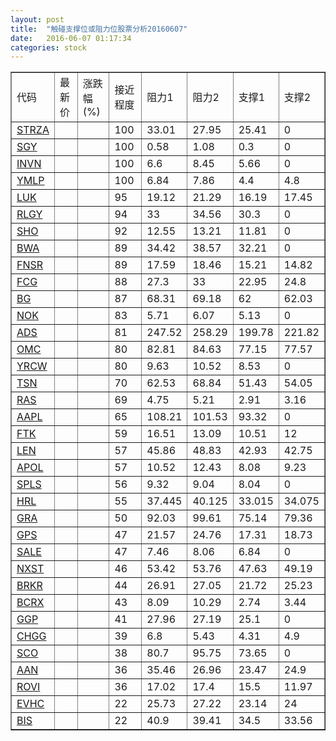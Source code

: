 ```yaml
---
layout: post
title:  "触碰支撑位或阻力位股票分析20160607"
date:   2016-06-07 01:17:34
categories: stock
---
```

<script type="text/javascript">
var stockList = []
stockList.push('gb_strza');
stockList.push('gb_sgy');
stockList.push('gb_invn');
stockList.push('gb_ymlp');
stockList.push('gb_luk');
stockList.push('gb_rlgy');
stockList.push('gb_sho');
stockList.push('gb_bwa');
stockList.push('gb_fnsr');
stockList.push('gb_fcg');
stockList.push('gb_bg');
stockList.push('gb_nok');
stockList.push('gb_ads');
stockList.push('gb_omc');
stockList.push('gb_yrcw');
stockList.push('gb_tsn');
stockList.push('gb_ras');
stockList.push('gb_aapl');
stockList.push('gb_ftk');
stockList.push('gb_len');
stockList.push('gb_apol');
stockList.push('gb_spls');
stockList.push('gb_hrl');
stockList.push('gb_gra');
stockList.push('gb_gps');
stockList.push('gb_sale');
stockList.push('gb_nxst');
stockList.push('gb_brkr');
stockList.push('gb_bcrx');
stockList.push('gb_ggp');
stockList.push('gb_chgg');
stockList.push('gb_sco');
stockList.push('gb_aan');
stockList.push('gb_rovi');
stockList.push('gb_evhc');
stockList.push('gb_bis');
</script>
<table border="1">
 <tr>
 <td>代码</td>
 <td>最新价</td>
 <td>涨跌幅(%)</td>
 <td>接近程度</td>
 <td>阻力1</td>
 <td>阻力2</td>
 <td>支撑1</td>
 <td>支撑2</td>
</tr>
  <tr id="strza" class="red">
  <td><a href="http://stock.finance.sina.com.cn/usstock/quotes/STRZA.html" target="_blank">STRZA</a></td><td></td><td></td><td>100</td><td>33.01</td><td>27.95</td><td>25.41</td><td>0</td></tr>
  <tr id="sgy" class="red">
  <td><a href="http://stock.finance.sina.com.cn/usstock/quotes/SGY.html" target="_blank">SGY</a></td><td></td><td></td><td>100</td><td>0.58</td><td>1.08</td><td>0.3</td><td>0</td></tr>
  <tr id="invn" class="red">
  <td><a href="http://stock.finance.sina.com.cn/usstock/quotes/INVN.html" target="_blank">INVN</a></td><td></td><td></td><td>100</td><td>6.6</td><td>8.45</td><td>5.66</td><td>0</td></tr>
  <tr id="ymlp" class="green">
  <td><a href="http://stock.finance.sina.com.cn/usstock/quotes/YMLP.html" target="_blank">YMLP</a></td><td></td><td></td><td>100</td><td>6.84</td><td>7.86</td><td>4.4</td><td>4.8</td></tr>
  <tr id="luk" class="green">
  <td><a href="http://stock.finance.sina.com.cn/usstock/quotes/LUK.html" target="_blank">LUK</a></td><td></td><td></td><td>95</td><td>19.12</td><td>21.29</td><td>16.19</td><td>17.45</td></tr>
  <tr id="rlgy" class="red">
  <td><a href="http://stock.finance.sina.com.cn/usstock/quotes/RLGY.html" target="_blank">RLGY</a></td><td></td><td></td><td>94</td><td>33</td><td>34.56</td><td>30.3</td><td>0</td></tr>
  <tr id="sho" class="green">
  <td><a href="http://stock.finance.sina.com.cn/usstock/quotes/SHO.html" target="_blank">SHO</a></td><td></td><td></td><td>92</td><td>12.55</td><td>13.21</td><td>11.81</td><td>0</td></tr>
  <tr id="bwa" class="red">
  <td><a href="http://stock.finance.sina.com.cn/usstock/quotes/BWA.html" target="_blank">BWA</a></td><td></td><td></td><td>89</td><td>34.42</td><td>38.57</td><td>32.21</td><td>0</td></tr>
  <tr id="fnsr" class="red">
  <td><a href="http://stock.finance.sina.com.cn/usstock/quotes/FNSR.html" target="_blank">FNSR</a></td><td></td><td></td><td>89</td><td>17.59</td><td>18.46</td><td>15.21</td><td>14.82</td></tr>
  <tr id="fcg" class="green">
  <td><a href="http://stock.finance.sina.com.cn/usstock/quotes/FCG.html" target="_blank">FCG</a></td><td></td><td></td><td>88</td><td>27.3</td><td>33</td><td>22.95</td><td>24.8</td></tr>
  <tr id="bg" class="red">
  <td><a href="http://stock.finance.sina.com.cn/usstock/quotes/BG.html" target="_blank">BG</a></td><td></td><td></td><td>87</td><td>68.31</td><td>69.18</td><td>62</td><td>62.03</td></tr>
  <tr id="nok" class="red">
  <td><a href="http://stock.finance.sina.com.cn/usstock/quotes/NOK.html" target="_blank">NOK</a></td><td></td><td></td><td>83</td><td>5.71</td><td>6.07</td><td>5.13</td><td>0</td></tr>
  <tr id="ads" class="green">
  <td><a href="http://stock.finance.sina.com.cn/usstock/quotes/ADS.html" target="_blank">ADS</a></td><td></td><td></td><td>81</td><td>247.52</td><td>258.29</td><td>199.78</td><td>221.82</td></tr>
  <tr id="omc" class="red">
  <td><a href="http://stock.finance.sina.com.cn/usstock/quotes/OMC.html" target="_blank">OMC</a></td><td></td><td></td><td>80</td><td>82.81</td><td>84.63</td><td>77.15</td><td>77.57</td></tr>
  <tr id="yrcw" class="red">
  <td><a href="http://stock.finance.sina.com.cn/usstock/quotes/YRCW.html" target="_blank">YRCW</a></td><td></td><td></td><td>80</td><td>9.63</td><td>10.52</td><td>8.53</td><td>0</td></tr>
  <tr id="tsn" class="red">
  <td><a href="http://stock.finance.sina.com.cn/usstock/quotes/TSN.html" target="_blank">TSN</a></td><td></td><td></td><td>70</td><td>62.53</td><td>68.84</td><td>51.43</td><td>54.05</td></tr>
  <tr id="ras" class="green">
  <td><a href="http://stock.finance.sina.com.cn/usstock/quotes/RAS.html" target="_blank">RAS</a></td><td></td><td></td><td>69</td><td>4.75</td><td>5.21</td><td>2.91</td><td>3.16</td></tr>
  <tr id="aapl" class="red">
  <td><a href="http://stock.finance.sina.com.cn/usstock/quotes/AAPL.html" target="_blank">AAPL</a></td><td></td><td></td><td>65</td><td>108.21</td><td>101.53</td><td>93.32</td><td>0</td></tr>
  <tr id="ftk" class="green">
  <td><a href="http://stock.finance.sina.com.cn/usstock/quotes/FTK.html" target="_blank">FTK</a></td><td></td><td></td><td>59</td><td>16.51</td><td>13.09</td><td>10.51</td><td>12</td></tr>
  <tr id="len" class="red">
  <td><a href="http://stock.finance.sina.com.cn/usstock/quotes/LEN.html" target="_blank">LEN</a></td><td></td><td></td><td>57</td><td>45.86</td><td>48.83</td><td>42.93</td><td>42.75</td></tr>
  <tr id="apol" class="green">
  <td><a href="http://stock.finance.sina.com.cn/usstock/quotes/APOL.html" target="_blank">APOL</a></td><td></td><td></td><td>57</td><td>10.52</td><td>12.43</td><td>8.08</td><td>9.23</td></tr>
  <tr id="spls" class="red">
  <td><a href="http://stock.finance.sina.com.cn/usstock/quotes/SPLS.html" target="_blank">SPLS</a></td><td></td><td></td><td>56</td><td>9.32</td><td>9.04</td><td>8.04</td><td>0</td></tr>
  <tr id="hrl" class="green">
  <td><a href="http://stock.finance.sina.com.cn/usstock/quotes/HRL.html" target="_blank">HRL</a></td><td></td><td></td><td>55</td><td>37.445</td><td>40.125</td><td>33.015</td><td>34.075</td></tr>
  <tr id="gra" class="green">
  <td><a href="http://stock.finance.sina.com.cn/usstock/quotes/GRA.html" target="_blank">GRA</a></td><td></td><td></td><td>50</td><td>92.03</td><td>99.61</td><td>75.14</td><td>79.36</td></tr>
  <tr id="gps" class="green">
  <td><a href="http://stock.finance.sina.com.cn/usstock/quotes/GPS.html" target="_blank">GPS</a></td><td></td><td></td><td>47</td><td>21.57</td><td>24.76</td><td>17.31</td><td>18.73</td></tr>
  <tr id="sale" class="red">
  <td><a href="http://stock.finance.sina.com.cn/usstock/quotes/SALE.html" target="_blank">SALE</a></td><td></td><td></td><td>47</td><td>7.46</td><td>8.06</td><td>6.84</td><td>0</td></tr>
  <tr id="nxst" class="red">
  <td><a href="http://stock.finance.sina.com.cn/usstock/quotes/NXST.html" target="_blank">NXST</a></td><td></td><td></td><td>46</td><td>53.42</td><td>53.76</td><td>47.63</td><td>49.19</td></tr>
  <tr id="brkr" class="red">
  <td><a href="http://stock.finance.sina.com.cn/usstock/quotes/BRKR.html" target="_blank">BRKR</a></td><td></td><td></td><td>44</td><td>26.91</td><td>27.05</td><td>21.72</td><td>25.23</td></tr>
  <tr id="bcrx" class="green">
  <td><a href="http://stock.finance.sina.com.cn/usstock/quotes/BCRX.html" target="_blank">BCRX</a></td><td></td><td></td><td>43</td><td>8.09</td><td>10.29</td><td>2.74</td><td>3.44</td></tr>
  <tr id="ggp" class="red">
  <td><a href="http://stock.finance.sina.com.cn/usstock/quotes/GGP.html" target="_blank">GGP</a></td><td></td><td></td><td>41</td><td>27.96</td><td>27.19</td><td>25.1</td><td>0</td></tr>
  <tr id="chgg" class="green">
  <td><a href="http://stock.finance.sina.com.cn/usstock/quotes/CHGG.html" target="_blank">CHGG</a></td><td></td><td></td><td>39</td><td>6.8</td><td>5.43</td><td>4.31</td><td>4.9</td></tr>
  <tr id="sco" class="red">
  <td><a href="http://stock.finance.sina.com.cn/usstock/quotes/SCO.html" target="_blank">SCO</a></td><td></td><td></td><td>38</td><td>80.7</td><td>95.75</td><td>73.65</td><td>0</td></tr>
  <tr id="aan" class="green">
  <td><a href="http://stock.finance.sina.com.cn/usstock/quotes/AAN.html" target="_blank">AAN</a></td><td></td><td></td><td>36</td><td>35.46</td><td>26.96</td><td>23.47</td><td>24.9</td></tr>
  <tr id="rovi" class="green">
  <td><a href="http://stock.finance.sina.com.cn/usstock/quotes/ROVI.html" target="_blank">ROVI</a></td><td></td><td></td><td>36</td><td>17.02</td><td>17.4</td><td>15.5</td><td>11.97</td></tr>
  <tr id="evhc" class="red">
  <td><a href="http://stock.finance.sina.com.cn/usstock/quotes/EVHC.html" target="_blank">EVHC</a></td><td></td><td></td><td>22</td><td>25.73</td><td>27.22</td><td>23.14</td><td>24</td></tr>
  <tr id="bis" class="green">
  <td><a href="http://stock.finance.sina.com.cn/usstock/quotes/BIS.html" target="_blank">BIS</a></td><td></td><td></td><td>22</td><td>40.9</td><td>39.41</td><td>34.5</td><td>33.56</td></tr>
</table>
